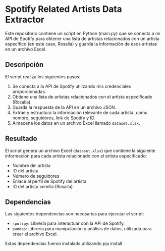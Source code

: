 # Spotify Related Artists Data Extractor

Este repositorio contiene un script en Python (main.py) que se conecta a mi API de Spotify para obtener una lista de artistas relacionados con un artista específico (en este caso, Rosalía) y guarda la información de esos artistas en un archivo Excel.

## Descripción

El script realiza los siguientes pasos:
1. Se conecta a la API de Spotify utilizando mis credenciales proporcionadas.
2. Obtiene una lista de artistas relacionados con el artista especificado (Rosalía).
3. Guarda la respuesta de la API en un archivo JSON.
4. Extrae y estructura la información relevante de cada artista, como nombre, seguidores, link de Spotify y ID.
5. Almacena los datos en un archivo Excel llamado `dataset.xlsx`.

## Resultado

El script genera un archivo Excel (`dataset.xlsx`) que contiene la siguiente información para cada artista relacionado con el artista especificado:
- Nombre del artista
- ID del artista
- Número de seguidores
- Enlace al perfil de Spotify del artista
- ID del artista semilla (Rosalía)

## Dependencias

Las siguientes dependencias son necesarias para ejecutar el script:
- `spotipy`: Librería para interactuar con la API de Spotify.
- `pandas`: Librería para manipulación y análisis de datos, utilizada para crear el archivo Excel.

Estas dependencias fueron instalads utilizando pip install
